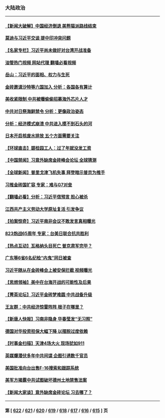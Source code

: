 ### 大陆政治
---
#### [【新闻大破解】中国经济倒退 美熊猫派路线结束](../../pages/ncid277/n14060539.md?08250445) 
#### [莫迪与习近平交谈 提中印冲突问题](../../pages/ncid277/n14060615.md?08250445) 
#### [【名家专栏】习近平尚未做好对台湾开战准备](../../pages/ncid277/n14060479.md?08250445) 
#### [油管热门视频 网站代理 翻墙必看视频](http://138.2.39.72:81/youtube.html?epic-marker?08250445)
#### [岳山：习近平的面相、权力与生死](../../pages/ncid277/n14060120.md?08250445) 
#### [金砖邀请沙特等六国加入 分析：各国各有算计](../../pages/ncid277/n14060562.md?08250445) 
#### [美收紧限制 中共被曝偷偷招募海外芯片人才](../../pages/ncid277/n14060258.md?08250445) 
#### [中共对日祭海鲜禁令 分析：更像政治姿态](../../pages/ncid277/n14060469.md?08250445) 
#### [分析：经济模式崩溃 中共进入摸不到石头的河](../../pages/ncid277/n14060468.md?08250445) 
#### [日本开启核废水排放 五个方面需要关注](../../pages/ncid277/n14060237.md?08250445) 
#### [【环球直击】碧桂园工人：过了年就没发工资](../../pages/ncid277/n14059608.md?08250445) 
#### [【中国禁闻】习意外缺席金砖峰会论坛 全球猜测](../../pages/ncid277/n14059554.md?08250445) 
#### [【全球新闻】普里戈津飞机失事 拜登暗示普京为推手](../../pages/ncid277/n14060183.md?08250445) 
#### [习推金砖国扩容 专家：难与G7对垒](../../pages/ncid277/n14059737.md?08250445) 
#### [【翻墙必看】分析：习近平信预言 担心被杀](../../pages/ncid277/n14060002.md?08250445) 
#### [江西共产主义劳动大学原址复活 引发争议](../../pages/ncid277/n14060004.md?08250445) 
#### [【拍案惊奇】习近平南非会议不敢发言真相曝光](../../pages/ncid277/n14059985.md?08250445) 
#### [823炮战65周年 专家：台美日联合抗共胜利](../../pages/ncid277/n14059697.md?08250445) 
#### [【热点互动】瓦格纳头目死亡 普京肃军完毕？](../../pages/ncid277/n14059908.md?08250445) 
#### [广东等6省6名纪检“内鬼”同日被查](../../pages/ncid277/n14059970.md?08250445) 
#### [习近平随从在金砖峰会上被安保拦截 视频曝光](../../pages/ncid277/n14059943.md?08250445) 
#### [【思想领袖】美中在台海开战的可能性及后果](../../pages/ncid277/n14045671.md?08250445) 
#### [【菁英论坛】习近平金砖梦难圆 中共战备升级](../../pages/ncid277/n14059857.md?08250445) 
#### [王友群：中共经济惊雷阵阵 根子在哪里？](../../pages/ncid277/n14059821.md?08250445) 
#### [【新唐人快报】习南非隐身 华春莹发“无习照”](../../pages/ncid277/n14059905.md?08250445) 
#### [德国对华投资担保大幅下降 以摆脱过度依赖](../../pages/ncid277/n14059799.md?08250445) 
#### [【时事金扫描】天津4场大火 现场犹如911](../../pages/ncid277/n14059713.md?08250445) 
#### [英媒爆潜伏多年中共间谍 企图引诱数千官员](../../pages/ncid277/n14059810.md?08250445) 
#### [美国批准向台出售F-16搜索和跟踪系统](../../pages/ncid277/n14059781.md?08250445) 
#### [美军方揭露中共试图破坏德州土地禁售法案](../../pages/ncid277/n14059726.md?08250445) 
#### [【新闻大家谈】意外缺席金砖论坛 习去哪了？](../../pages/ncid277/n14059651.md?08250445) 

---
#### 第 [ [622](./622.md?08250445) / [621](./621.md?08250445) / [620](./620.md?08250445) / [619](./619.md?08250445) / [618](./618.md?08250445) / [617](./617.md?08250445) / [616](./616.md?08250445) / [615](./615.md?08250445) ] 页
